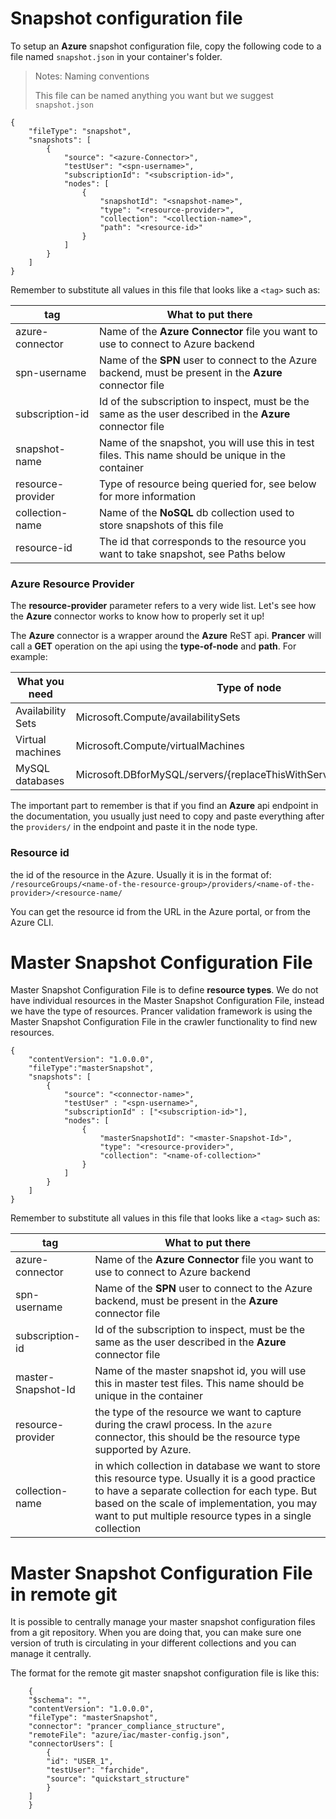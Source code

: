 # Snapshot configuration file

To setup an **Azure** snapshot configuration file, copy the following code to a file named `snapshot.json` in your container's folder.

> <NoteTitle>Notes: Naming conventions</NoteTitle>
>
> This file can be named anything you want but we suggest `snapshot.json`

    {
        "fileType": "snapshot",
        "snapshots": [
            {
                "source": "<azure-Connector>",
                "testUser": "<spn-username>",
                "subscriptionId": "<subscription-id>",
                "nodes": [
                    {
                        "snapshotId": "<snapshot-name>",
                        "type": "<resource-provider>",
                        "collection": "<collection-name>",
                        "path": "<resource-id>"
                    }
                ]
            }
        ]
    }

Remember to substitute all values in this file that looks like a `<tag>` such as:

| tag | What to put there |
|-----|-------------------|
| azure-connector | Name of the **Azure Connector** file you want to use to connect to Azure backend |
| spn-username | Name of the **SPN** user to connect to the Azure backend, must be present in the **Azure** connector file |
| subscription-id | Id of the subscription to inspect, must be the same as the user described in the **Azure** connector file |
| snapshot-name | Name of the snapshot, you will use this in test files. This name should be unique in the container |
| resource-provider | Type of resource being queried for, see below for more information |
| collection-name | Name of the **NoSQL** db collection used to store snapshots of this file |
| resource-id | The id that corresponds to the resource you want to take snapshot, see Paths below |

### Azure Resource Provider

The **resource-provider** parameter refers to a very wide list. Let's see how the **Azure** connector works to know how to properly set it up!

The **Azure** connector is a wrapper around the **Azure** ReST api. **Prancer** will call a **GET** operation on the api using the **type-of-node** and **path**. For example:

| What you need | Type of node |
|---------------|--------------|
| Availability Sets | Microsoft.Compute/availabilitySets | 
| Virtual machines | Microsoft.Compute/virtualMachines |
| MySQL databases | Microsoft.DBforMySQL/servers/{replaceThisWithServerName}/databases |

The important part to remember is that if you find an **Azure** api endpoint in the documentation, you usually just need to copy and paste everything after the `providers/` in the endpoint and paste it in the node type.

### Resource id

the id of the resource in the Azure. Usually it is in the format of: 
`/resourceGroups/<name-of-the-resource-group>/providers/<name-of-the-provider>/<resource-name/`

You can get the resource id from the URL in the Azure portal, or from the Azure CLI.

# Master Snapshot Configuration File
Master Snapshot Configuration File is to define **resource types**. We do not have individual resources in the Master Snapshot Configuration File, instead we have the type of resources.
Prancer validation framework is using the Master Snapshot Configuration File in the crawler functionality to find new resources.

```
{
    "contentVersion": "1.0.0.0",
    "fileType":"masterSnapshot",
    "snapshots": [
        {
            "source": "<connector-name>",
            "testUser" : "<spn-username>",
            "subscriptionId" : ["<subscription-id>"],
            "nodes": [
                {
                    "masterSnapshotId": "<master-Snapshot-Id>",
                    "type": "<resource-provider>",
                    "collection": "<name-of-collection>"
                }
            ]
        }
    ]
}
```
Remember to substitute all values in this file that looks like a `<tag>` such as:

| tag | What to put there |
|-----|-------------------|
| azure-connector | Name of the **Azure Connector** file you want to use to connect to Azure backend |
| spn-username | Name of the **SPN** user to connect to the Azure backend, must be present in the **Azure** connector file |
| subscription-id | Id of the subscription to inspect, must be the same as the user described in the **Azure** connector file |
| master-Snapshot-Id | Name of the master snapshot id, you will use this in master test files. This name should be unique in the container |
| resource-provider | the type of the resource we want to capture during the crawl process. In the `azure` connector, this should be the resource type supported by Azure. |
| collection-name | in which collection in database we want to store this resource type. Usually it is a good practice to have a separate collection for each type. But based on the scale of implementation, you may want to put multiple resource types in a single collection |

# Master Snapshot Configuration File in remote git
It is possible to centrally manage your master snapshot configuration files from a git repository. When you are doing that, you can make sure one version of truth is circulating in your different collections and you can manage it centrally.

The format for the remote git master snapshot configuration file is like this:

```
    {
    "$schema": "",
    "contentVersion": "1.0.0.0",
    "fileType": "masterSnapshot",
    "connector": "prancer_compliance_structure",
    "remoteFile": "azure/iac/master-config.json",
    "connectorUsers": [
        {
        "id": "USER_1",
        "testUser": "farchide",
        "source": "quickstart_structure"
        }
    ]
    }
```

